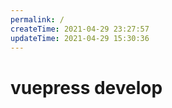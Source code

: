 ```yaml
---
permalink: /
createTime: 2021-04-29 23:27:57
updateTime: 2021-04-29 15:30:36
---
```


# vuepress develop
